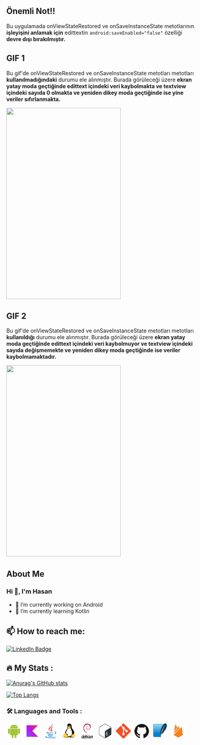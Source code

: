 ## Önemli Not!!
Bu uygulamada onViewStateRestored ve onSaveInstanceState metotlarının **işleyişini anlamak için** edittextin `android:saveEnabled="false"`
özelliği **devre dışı bırakılmıştır.**

## GIF 1 

Bu gif'de  onViewStateRestored ve onSaveInstanceState metotları metotları **kullanılmadığındaki** durumu ele alınmıştır.
Burada görüleceği üzere **ekran yatay moda geçtiğinde edittext içindeki veri kaybolmakta ve textview içindeki sayıda 0 olmakta
ve yeniden dikey moda geçtiğinde ise yine veriler sıfırlanmakta.**

<img src ="https://github.com/FMSSBilisimAndroid/hasan-ak-week3-odev1/blob/master/Media_220909_231618.gif" width = 300 height = 500/>


## GIF 2

Bu gif'de  onViewStateRestored ve onSaveInstanceState metotları metotları **kullanıldığı** durumu ele alınmıştır.
Burada görüleceği üzere **ekran yatay moda geçtiğinde edittext içindeki veri kaybolmuyor ve textview içindeki sayıda değişmemekte
ve yeniden dikey moda geçtiğinde ise veriler kaybolmamaktadır.**

<img src ="https://github.com/FMSSBilisimAndroid/hasan-ak-week3-odev1/blob/master/Media_220910_014206.gif" width = 300 height = 500/>

## About Me

### Hi 👋, I'm Hasan

- 🔭 I’m currently working on Android
- 🌱 I’m currently learning Kotlin

## 📫 How to reach me:
  <a href="https://www.linkedin.com/in/hasanak">
    <img src="https://img.shields.io/badge/LinkedIn-blue?style=for-the-badge&logo=linkedin&logoColor=white" alt="LinkedIn Badge"/>
  </a>
  
  ## :fire: My Stats :
 [![Anurag's GitHub stats](https://github-readme-stats.vercel.app/api?username=developerhasanak)](https://github.com/anuraghazra/github-readme-stats)

  
  [![Top Langs](https://github-readme-stats.vercel.app/api/top-langs/?username=developerhasanak&layout=compact&theme=vision-friendly-dark)](https://github.com/anuraghazra/github-readme-stats)

### :hammer_and_wrench: Languages and Tools :
<img src ="https://github.com/devicons/devicon/blob/master/icons/android/android-original.svg" width="40" height="40"/>&nbsp;
<img src ="https://github.com/devicons/devicon/blob/master/icons/kotlin/kotlin-original.svg" width="40" height="40"/>&nbsp;
<img src ="https://github.com/devicons/devicon/blob/master/icons/java/java-original.svg" width="40" height="40"/>&nbsp;
<img src ="https://github.com/devicons/devicon/blob/master/icons/linux/linux-original.svg" width="40" height="40"/>&nbsp;
<img src ="https://github.com/devicons/devicon/blob/master/icons/debian/debian-original-wordmark.svg" width="40" height="40"/>&nbsp;
<img src ="https://github.com/devicons/devicon/blob/master/icons/bash/bash-original.svg" width="40" height="40"/>&nbsp;
<img src ="https://github.com/devicons/devicon/blob/master/icons/git/git-original.svg" width="40" height="40"/>&nbsp;
<img src ="https://github.com/devicons/devicon/blob/master/icons/github/github-original.svg" width="40" height="40"/>&nbsp;
<img src ="https://github.com/devicons/devicon/blob/master/icons/sqlite/sqlite-original.svg" width="40" height="40"/>&nbsp;
<img src ="https://github.com/devicons/devicon/blob/master/icons/firebase/firebase-plain.svg" width="40" height="40"/>&nbsp;

